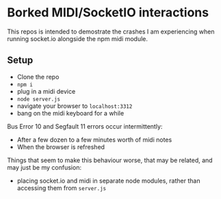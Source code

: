 # Borked MIDI/SocketIO interactions
This repos is intended to demostrate the crashes I am experiencing when running socket.io alongside the npm midi module.

## Setup

* Clone the repo
* `npm i`
* plug in a midi device
* `node server.js`
* navigate your browser to `localhost:3312`
* bang on the midi keyboard for a while

Bus Error 10 and Segfault 11 errors occur intermittently:
* After a few dozen to a few minutes worth of midi notes
* When the browser is refreshed

Things that seem to make this behaviour worse, that may be related, and may just be my confusion:
* placing socket.io and midi in separate node modules, rather than accessing them from `server.js`

